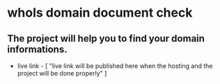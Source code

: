 # whoIs domain document check

## The project will help you to find your domain informations.

* live link - [ "live link will be published here when the hosting and the project will be done properly" ]
